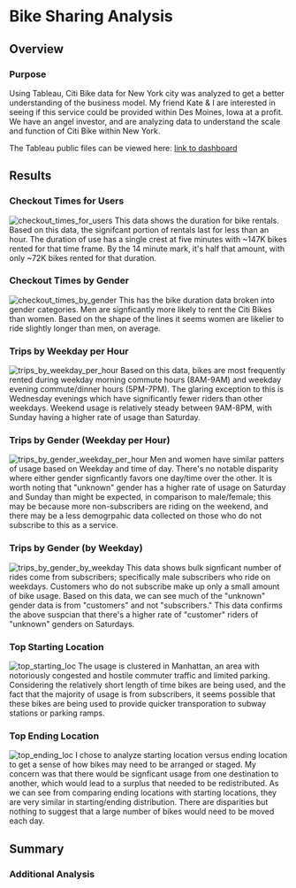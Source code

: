 # Bike Sharing Analysis

## Overview

### Purpose
Using Tableau, Citi Bike data for New York city was analyzed to get a better understanding of the business model. My friend Kate & I are interested in seeing if this service could be provided within Des Moines, Iowa at a profit. We have an angel investor, and are analyzing data to understand the scale and function of Citi Bike within New York.

The Tableau public files can be viewed here: [link to dashboard](https://public.tableau.com/app/profile/kojo0501 "link to dashboard")

## Results

### Checkout Times for Users
![checkout_times_for_users](https://user-images.githubusercontent.com/24308495/147860070-04a09b96-3f17-41fc-9a2f-a89088e0e124.PNG)
This data shows the duration for bike rentals. Based on this data, the signifcant portion of rentals last for less than an hour. The duration of use has a single crest at five minutes with ~147K bikes rented for that time frame. By the 14 minute mark, it's half that amount, with only ~72K bikes rented for that duration.

### Checkout Times by Gender
![checkout_times_by_gender](https://user-images.githubusercontent.com/24308495/147860071-6600ea73-ec3f-45b2-a282-90fdbfc836a3.PNG)
This has the bike duration data broken into gender categories. Men are signficantly more likely to rent the Citi Bikes than women. Based on the shape of the lines it seems women are likelier to ride slightly longer than men, on average.

### Trips by Weekday per Hour
![trips_by_weekday_per_hour](https://user-images.githubusercontent.com/24308495/147860075-f1ca435a-52d1-470a-a522-e19d7a2245aa.PNG)
Based on this data, bikes are most frequently rented during weekday morning commute hours (8AM-9AM) and weekday evening commute/dinner hours (5PM-7PM). The glaring exception to this is Wednesday evenings which have significantly fewer riders than other weekdays. Weekend usage is relatively steady between 9AM-8PM, with Sunday having a higher rate of usage than Saturday.

### Trips by Gender (Weekday per Hour)
![trips_by_gender_weekday_per_hour](https://user-images.githubusercontent.com/24308495/147860077-3a96347b-2edf-4db9-8c9d-02fddac46cc5.PNG)
Men and women have similar patters of usage based on Weekday and time of day. There's no notable disparity where either gender signficantly favors one day/time over the other. It is worth noting that "unknown" gender has a higher rate of usage on Saturday and Sunday than might be expected, in comparison to male/female; this may be because more non-subscribers are riding on the weekend, and there may be a less demogrpahic data collected on those who do not subscribe to this as a service.

### Trips by Gender (by Weekday)
![trips_by_gender_by_weekday](https://user-images.githubusercontent.com/24308495/147860078-a477f41b-7d64-4e9d-b32d-f0403c3d77d4.PNG)
This data shows bulk signficant number of rides come from subscribers; specifically male subscribers who ride on weekdays. Customers who do not subscribe make up only a small amount of bike usage. Based on this data, we can see much of the "unknown" gender data is from "customers" and not "subscribers." This data confirms the above suspcian that there's a higher rate of "customer" riders of "unknown" genders on Saturdays.

### Top Starting Location
![top_starting_loc](https://user-images.githubusercontent.com/24308495/147860079-047dbe75-910f-4eff-83ff-50d2682722df.PNG)
The usage is clustered in Manhattan, an area with notoriously congested and hostile commuter traffic and limited parking. Considering the relatively short length of time bikes are being used, and the fact that the majority of usage is from subscribers, it seems possible that these bikes are being used to provide quicker transporation to subway stations or parking ramps.

### Top Ending Location
![top_ending_loc](https://user-images.githubusercontent.com/24308495/147860080-35a7690b-7809-4c50-9abb-08676e3a8ad5.PNG)
I chose to analyze starting location versus ending location to get a sense of how bikes may need to be arranged or staged. My concern was that there would be signficant usage from one destination to another, which would lead to a surplus that needed to be redistributed. As we can see from comparing ending locations with starting locations, they are very similar in starting/ending distribution. There are disparities but nothing to suggest that a large number of bikes would need to be moved each day.

## Summary

### Additional Analysis
